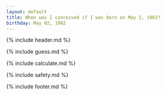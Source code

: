 ```yaml
---
layout: default
title: When was I conceived if I was born on May 2, 1902?
birthday: May 02, 1902
---
```


{% include header.md %}

{% include guess.md %}

{% include calculate.md %}

{% include safety.md %}

{% include footer.md %}



